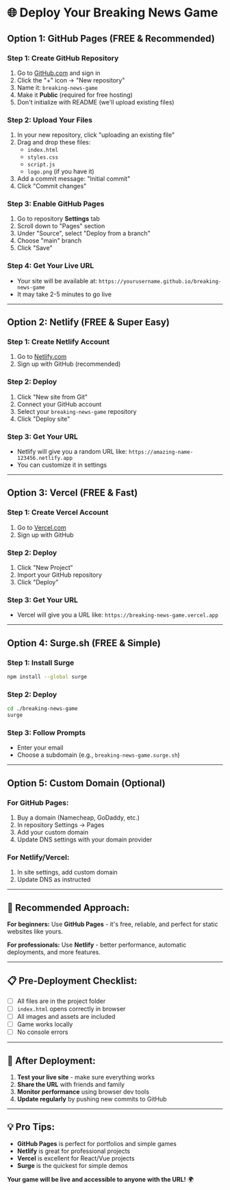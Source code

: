 # 🌐 Deploy Your Breaking News Game

## **Option 1: GitHub Pages (FREE & Recommended)**

### Step 1: Create GitHub Repository
1. Go to [GitHub.com](https://github.com) and sign in
2. Click the "+" icon → "New repository"
3. Name it: `breaking-news-game`
4. Make it **Public** (required for free hosting)
5. Don't initialize with README (we'll upload existing files)

### Step 2: Upload Your Files
1. In your new repository, click "uploading an existing file"
2. Drag and drop these files:
   - `index.html`
   - `styles.css` 
   - `script.js`
   - `logo.png` (if you have it)
3. Add a commit message: "Initial commit"
4. Click "Commit changes"

### Step 3: Enable GitHub Pages
1. Go to repository **Settings** tab
2. Scroll down to "Pages" section
3. Under "Source", select "Deploy from a branch"
4. Choose "main" branch
5. Click "Save"

### Step 4: Get Your Live URL
- Your site will be available at: `https://yourusername.github.io/breaking-news-game`
- It may take 2-5 minutes to go live

---

## **Option 2: Netlify (FREE & Super Easy)**

### Step 1: Create Netlify Account
1. Go to [Netlify.com](https://netlify.com)
2. Sign up with GitHub (recommended)

### Step 2: Deploy
1. Click "New site from Git"
2. Connect your GitHub account
3. Select your `breaking-news-game` repository
4. Click "Deploy site"

### Step 3: Get Your URL
- Netlify will give you a random URL like: `https://amazing-name-123456.netlify.app`
- You can customize it in settings

---

## **Option 3: Vercel (FREE & Fast)**

### Step 1: Create Vercel Account
1. Go to [Vercel.com](https://vercel.com)
2. Sign up with GitHub

### Step 2: Deploy
1. Click "New Project"
2. Import your GitHub repository
3. Click "Deploy"

### Step 3: Get Your URL
- Vercel will give you a URL like: `https://breaking-news-game.vercel.app`

---

## **Option 4: Surge.sh (FREE & Simple)**

### Step 1: Install Surge
```bash
npm install --global surge
```

### Step 2: Deploy
```bash
cd ./breaking-news-game
surge
```

### Step 3: Follow Prompts
- Enter your email
- Choose a subdomain (e.g., `breaking-news-game.surge.sh`)

---

## **Option 5: Custom Domain (Optional)**

### For GitHub Pages:
1. Buy a domain (Namecheap, GoDaddy, etc.)
2. In repository Settings → Pages
3. Add your custom domain
4. Update DNS settings with your domain provider

### For Netlify/Vercel:
1. In site settings, add custom domain
2. Update DNS as instructed

---

## **🎯 Recommended Approach:**

**For beginners:** Use **GitHub Pages** - it's free, reliable, and perfect for static websites like yours.

**For professionals:** Use **Netlify** - better performance, automatic deployments, and more features.

---

## **📋 Pre-Deployment Checklist:**

- [ ] All files are in the project folder
- [ ] `index.html` opens correctly in browser
- [ ] All images and assets are included
- [ ] Game works locally
- [ ] No console errors

---

## **🚀 After Deployment:**

1. **Test your live site** - make sure everything works
2. **Share the URL** with friends and family
3. **Monitor performance** using browser dev tools
4. **Update regularly** by pushing new commits to GitHub

---

## **💡 Pro Tips:**

- **GitHub Pages** is perfect for portfolios and simple games
- **Netlify** is great for professional projects
- **Vercel** is excellent for React/Vue projects
- **Surge** is the quickest for simple demos

**Your game will be live and accessible to anyone with the URL!** 🌍
